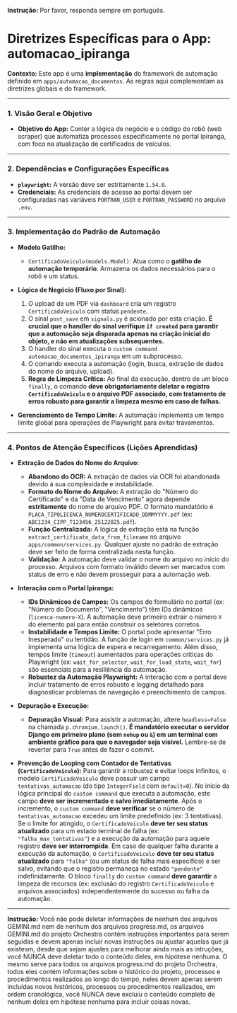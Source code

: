 **Instrução:** Por favor, responda sempre em português.

# Diretrizes Específicas para o App: automacao_ipiranga

**Contexto:** Este app é uma **implementação** do framework de automação definido em `apps/automacao_documentos`. As regras aqui complementam as diretrizes globais e do framework.

---

### 1. Visão Geral e Objetivo

*   **Objetivo do App:** Conter a lógica de negócio e o código do robô (web scraper) que automatiza processos especificamente no portal Ipiranga, com foco na atualização de certificados de veículos.

---

### 2. Dependências e Configurações Específicas

*   **`playwright`:** A versão deve ser estritamente `1.54.0`.
*   **Credenciais:** As credenciais de acesso ao portal devem ser configuradas nas variáveis `PORTRAN_USER` e `PORTRAN_PASSWORD` no arquivo `.env`.

---

### 3. Implementação do Padrão de Automação

*   **Modelo Gatilho:**
    *   `CertificadoVeiculo(models.Model)`: Atua como o **gatilho de automação temporário**. Armazena os dados necessários para o robô e um status.

*   **Lógica de Negócio (Fluxo por Sinal):**
    1.  O upload de um PDF via `dashboard` cria um registro `CertificadoVeiculo` com status `pendente`.
    2.  O sinal `post_save` em `signals.py` é acionado por esta criação. **É crucial que o handler do sinal verifique `if created` para garantir que a automação seja disparada apenas na criação inicial do objeto, e não em atualizações subsequentes.**
    3.  O handler do sinal executa o `custom command` `automacao_documentos_ipiranga` em um subprocesso.
    4.  O comando executa a automação (login, busca, extração de dados do nome do arquivo, upload).
    5.  **Regra de Limpeza Crítica:** Ao final da execução, dentro de um bloco `finally`, o comando **deve obrigatoriamente deletar o registro `CertificadoVeiculo` e o arquivo PDF associado, com tratamento de erros robusto para garantir a limpeza mesmo em caso de falhas.**

*   **Gerenciamento de Tempo Limite:** A automação implementa um tempo limite global para operações de Playwright para evitar travamentos.

---

### 4. Pontos de Atenção Específicos (Lições Aprendidas)

*   **Extração de Dados do Nome do Arquivo:**
    *   **Abandono do OCR:** A extração de dados via OCR foi abandonada devido à sua complexidade e instabilidade.
    *   **Formato do Nome do Arquivo:** A extração do "Número do Certificado" e da "Data de Vencimento" agora depende **estritamente** do nome do arquivo PDF. O formato mandatório é `PLACA_TIPOLICENCA_NUMEROCERTIFICADO_DDMMYYYY.pdf` (ex: `ABC1234_CIPP_T123456_25122025.pdf`).
    *   **Função Centralizada:** A lógica de extração está na função `extract_certificate_data_from_filename` no arquivo `apps/common/services.py`. Qualquer ajuste no padrão de extração deve ser feito de forma centralizada nesta função.
    *   **Validação:** A automação deve validar o nome do arquivo no início do processo. Arquivos com formato inválido devem ser marcados com status de erro e não devem prosseguir para a automação web.

*   **Interação com o Portal Ipiranga:**
    *   **IDs Dinâmicos de Campos:** Os campos de formulário no portal (ex: "Número do Documento", "Vencimento") têm IDs dinâmicos (`licenca-numero-X`). A automação deve primeiro extrair o número `X` do elemento pai para então construir os seletores corretos.
    *   **Instabilidade e Tempos Limite:** O portal pode apresentar "Erro Inesperado" ou lentidão. A função de login em `common/services.py` já implementa uma lógica de espera e recarregamento. Além disso, tempos limite (`timeout`) aumentados para operações críticas do Playwright (ex: `wait_for_selector`, `wait_for_load_state`, `wait_for`) são essenciais para a resiliência da automação.
    *   **Robustez da Automação Playwright:** A interação com o portal deve incluir tratamento de erros robusto e logging detalhado para diagnosticar problemas de navegação e preenchimento de campos.

*   **Depuração e Execução:**
    *   **Depuração Visual:** Para assistir a automação, altere `headless=False` na chamada `p.chromium.launch()`. **É mandatório executar o servidor Django em primeiro plano (sem `nohup` ou `&`) em um terminal com ambiente gráfico para que o navegador seja visível.** Lembre-se de reverter para `True` antes de fazer o commit.

*   **Prevenção de Looping com Contador de Tentativas (`CertificadoVeiculo`):**
    Para garantir a robustez e evitar loops infinitos, o modelo `CertificadoVeiculo` deve possuir um campo `tentativas_automacao` (do tipo `IntegerField` com `default=0`). No início da lógica principal do `custom command` que executa a automação, este campo **deve ser incrementado e salvo imediatamente**. Após o incremento, o `custom command` **deve verificar** se o número de `tentativas_automacao` excedeu um limite predefinido (ex: 3 tentativas). Se o limite for atingido, o `CertificadoVeiculo` **deve ter seu status atualizado** para um estado terminal de falha (ex: `"falha_max_tentativas"`) e a execução da automação para aquele registro **deve ser interrompida**. Em caso de qualquer falha durante a execução da automação, o `CertificadoVeiculo` **deve ter seu status atualizado** para `"falha"` (ou um status de falha mais específico) e ser salvo, evitando que o registro permaneça no estado `"pendente"` indefinidamente. O bloco `finally` do `custom command` **deve garantir** a limpeza de recursos (ex: exclusão do registro `CertificadoVeiculo` e arquivos associados) independentemente do sucesso ou falha da automação.

---

**Instrução:** Você não pode deletar informações de nenhum dos arquivos GEMINI.md nem de nenhum dos arquivos progress.md, os arquivos GEMINI.md do projeto Orchestra contém instruções importantes para serem seguidas e devem apenas incluir novas instruções ou ajustar aquelas que já existesm, desde que sejam ajustes para melhorar ainda mais as intruções, você NUNCA deve deletar todo o conteúdo deles, em hipótese nenhuma. O mesmo serve para todos os arquivos progress.md do projeto Orchestra, todos eles contém informações sobre o histórico do projeto, processos e procedimentos realizados ao longo do tempo, neles devem apenas serem incluídas novos históricos, processos ou procedimentos realizados, em ordem cronológica, você NUNCA deve excluiu o conteúdo completo de nenhum deles em hipótese nenhuma para incluir coisas novas.

